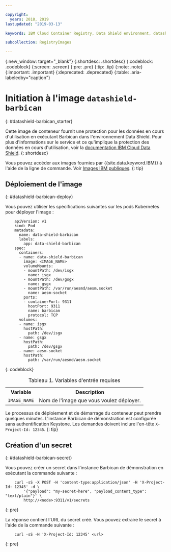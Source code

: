 ```yaml
---

copyright:
  years: 2018, 2019
lastupdated: "2019-03-13"

keywords: IBM Cloud Container Registry, Data Shield environment, datashield-barbican image, container image, barbican, Registry, data in use, memory encryption, intel sgx, fortanix,

subcollection: RegistryImages

---
```


{:new_window: target="_blank"}
{:shortdesc: .shortdesc}
{:codeblock: .codeblock}
{:screen: .screen}
{:pre: .pre}
{:tip: .tip}
{:note: .note}
{:important: .important}
{:deprecated: .deprecated}
{:table: .aria-labeledby="caption"}

# Initiation à l'image `datashield-barbican`
{: #datashield-barbican_starter}

Cette image de conteneur fournit une protection pour les données en cours d'utilisation en exécutant Barbican dans l'environnement Data Shield. Pour plus d'informations sur le service et ce qu'implique la protection des données en cours d'utilisation, voir la [documentation IBM Cloud Data Shield](/docs/services/data-shield?topic=data-shield-about#about).
{: shortdesc}

Vous pouvez accéder aux images fournies par {{site.data.keyword.IBM}} à l'aide de la ligne de commande. Voir [Images IBM publiques](/docs/services/Registry?topic=registry-public_images#public_images).
{: tip}

## Déploiement de l'image
{: #datashield-barbican-deploy}

Vous pouvez utiliser les spécifications suivantes sur les pods Kubernetes pour déployer l'image :

```
    apiVersion: v1
    kind: Pod
    metadata:
      name: data-shield-barbican
      labels:
        app: data-shield-barbican
    spec:
      containers:
      - name: data-shield-barbican
        image: <IMAGE_NAME>
        volumeMounts:
        - mountPath: /dev/isgx
          name: isgx
        - mountPath: /dev/gsgx
          name: gsgx
        - mountPath: /var/run/aesmd/aesm.socket
          name: aesm-socket
        ports:
        - containerPort: 9311
          hostPort: 9311
          name: barbican
          protocol: TCP
      volumes:
      - name: isgx
        hostPath:
          path: /dev/isgx
      - name: gsgx
        hostPath:
          path: /dev/gsgx
      - name: aesm-socket
        hostPath:
          path: /var/run/aesmd/aesm.socket
```
{: codeblock}

<table>
<caption>Tableau 1. Variables d'entrée requises</caption>
  <tr>
    <th>Variable</th>
    <th>Description</th>
  </tr>
  <tr>
    <td><code>IMAGE_NAME</code></td>
    <td>Nom de l'image que vous voulez déployer.</td>
  </tr>
</table>

Le processus de déploiement et de démarrage du conteneur peut prendre quelques minutes. L'instance Barbican de démonstration est configurée sans authentification Keystone. Les demandes doivent inclure l'en-tête `X-Project-Id: 12345`.
{: tip}

## Création d'un secret
{: #datashield-barbican-secret}

Vous pouvez créer un secret dans l'instance Barbican de démonstration en exécutant la commande suivante :

```
    curl -sS -X POST -H 'content-type:application/json' -H 'X-Project-Id: 12345' -d \
        '{"payload": "my-secret-here", "payload_content_type": "text/plain"}' \
        http://<node>:9311/v1/secrets
```
{: pre}
    
La réponse contient l'URL du secret créé. Vous pouvez extraire le secret à l'aide de la commande suivante :

```
    curl -sS -H 'X-Project-Id: 12345' <url>
```
{: pre}
